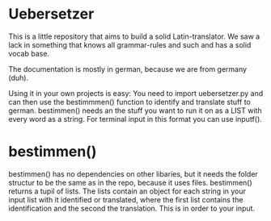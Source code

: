 # Uebersetzer

This is a little repository that aims to build a solid Latin-translator.
We saw a lack in something that knows all grammar-rules and such and has a solid vocab base.

The documentation is mostly in german, because we are from germany (duh).

Using it in your own projects is easy: You need to import uebersetzer.py and can then use the bestimmmen() function to identify and translate stuff to german.
bestimmen() needs an the stuff you want to run it on as a LIST with every word as a string. For terminal input in this format you can use inputf().

# bestimmen()
bestimmen() has no dependencies on other libaries, but it needs the folder structur to be the same as in the repo, because it uses files.
bestimmen() returns a tupil of lists. The lists contain an object for each string in your input list with it identified or translated, 
where the first list contains the identification and the second the translation. This is in order to your input.
